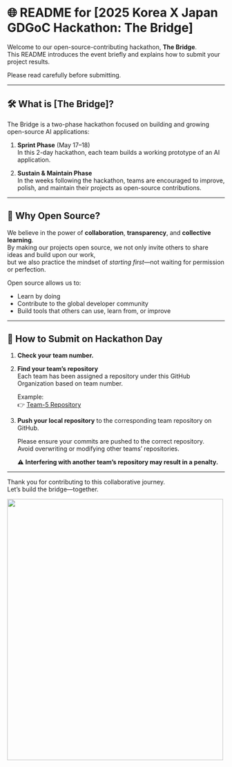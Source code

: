 # 🌐 README for [2025 Korea X Japan GDGoC Hackathon: The Bridge]

Welcome to our open-source-contributing hackathon, **The Bridge**.  
This README introduces the event briefly and explains how to submit your project results.

Please read carefully before submitting.

---

## 🛠️ What is [The Bridge]?

The Bridge is a two-phase hackathon focused on building and growing open-source AI applications:

1. **Sprint Phase** (May 17–18)  
   In this 2-day hackathon, each team builds a working prototype of an AI application.

2. **Sustain & Maintain Phase**  
   In the weeks following the hackathon, teams are encouraged to improve, polish, and maintain their projects as open-source contributions.

---

## 🧩 Why Open Source?

We believe in the power of **collaboration**, **transparency**, and **collective learning**.  
By making our projects open source, we not only invite others to share ideas and build upon our work,  
but we also practice the mindset of *starting first*—not waiting for permission or perfection.

Open source allows us to:

- Learn by doing  
- Contribute to the global developer community  
- Build tools that others can use, learn from, or improve

---

## 📂 How to Submit on Hackathon Day

1. **Check your team number.**

2. **Find your team’s repository**  
   Each team has been assigned a repository under this GitHub Organization based on team number.

   Example:  
   👉 [Team-5 Repository](https://github.com/2025-GDGoC-KRJP-Hackaton/Team-5)

3. **Push your local repository** to the corresponding team repository on GitHub.

   Please ensure your commits are pushed to the correct repository.  
   Avoid overwriting or modifying other teams’ repositories.

   ⚠️ **Interfering with another team’s repository may result in a penalty.**

---

Thank you for contributing to this collaborative journey.  
Let’s build the bridge—together.

<img src="https://github.com/user-attachments/assets/da629910-5ca7-4edf-a2fd-54b177a4a38b" width="500" height="605">


